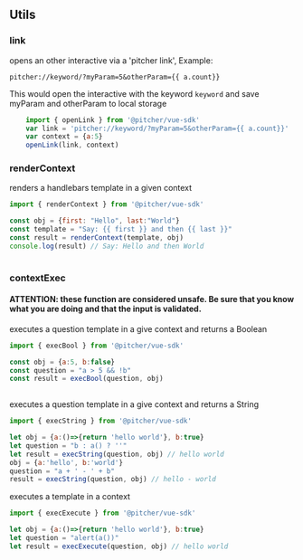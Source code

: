 
## Utils

### link

opens an other interactive via a 'pitcher link', Example:

`pitcher://keyword/?myParam=5&otherParam={{ a.count}}`

This would open the interactive with the keyword `keyword` and save myParam and otherParam to local storage

```javascript
    import { openLink } from '@pitcher/vue-sdk'
    var link = 'pitcher://keyword/?myParam=5&otherParam={{ a.count}}'
    var context = {a:5}
    openLink(link, context)
```


### renderContext

renders a handlebars template in a given context

```javascript
import { renderContext } from '@pitcher/vue-sdk'

const obj = {first: "Hello", last:"World"}
const template = "Say: {{ first }} and then {{ last }}"
const result = renderContext(template, obj)
console.log(result) // Say: Hello and then World
    
```



### contextExec

#### ATTENTION: these function are considered unsafe. Be sure that you know what you are doing and that the input is validated.

executes a question template in a give context and returns a Boolean

```javascript
import { execBool } from '@pitcher/vue-sdk'

const obj = {a:5, b:false}
const question = "a > 5 && !b"
const result = execBool(question, obj)
    
``` 
executes a question template in a give context and returns a String

```javascript
import { execString } from '@pitcher/vue-sdk'

let obj = {a:()=>{return 'hello world'}, b:true}
let question = "b : a() ? ''"
let result = execString(question, obj) // hello world
obj = {a:'hello', b:'world'}
question = "a + ' - ' + b"
result = execString(question, obj) // hello - world
``` 

executes a template in a context

```javascript
import { execExecute } from '@pitcher/vue-sdk'

let obj = {a:()=>{return 'hello world'}, b:true}
let question = "alert(a())"
let result = execExecute(question, obj) // hello world
   
``` 
